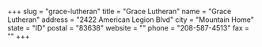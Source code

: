 +++
slug = "grace-lutheran"
title = "Grace Lutheran"
name = "Grace Lutheran"
address = "2422 American Legion Blvd"
city = "Mountain Home"
state = "ID"
postal = "83638"
website = ""
phone = "208-587-4513"
fax = ""
+++

